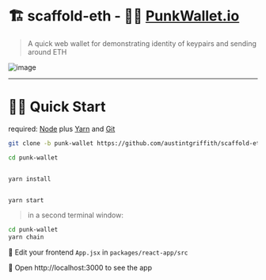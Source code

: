 # 🏗 scaffold-eth - 🧑‍🎤 [PunkWallet.io](https://PunkWallet.io)

> A quick web wallet for demonstrating identity of keypairs and sending around ETH

![image](https://user-images.githubusercontent.com/2653167/111859677-3234d900-8908-11eb-9614-815f5b945705.png)

---

# 🏃‍♀️ Quick Start

required: [Node](https://nodejs.org/dist/latest-v12.x/) plus [Yarn](https://classic.yarnpkg.com/en/docs/install/) and [Git](https://git-scm.com/downloads)


```bash
git clone -b punk-wallet https://github.com/austintgriffith/scaffold-eth.git punk-wallet

cd punk-wallet
```

```bash

yarn install

```

```bash

yarn start

```

> in a second terminal window:

```bash
cd punk-wallet
yarn chain

```

📝 Edit your frontend `App.jsx` in `packages/react-app/src`

📱 Open http://localhost:3000 to see the app
